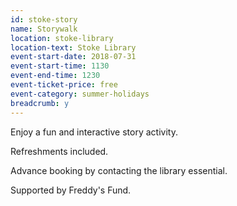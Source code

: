 ```yaml
---
id: stoke-story
name: Storywalk
location: stoke-library
location-text: Stoke Library
event-start-date: 2018-07-31
event-start-time: 1130
event-end-time: 1230
event-ticket-price: free
event-category: summer-holidays
breadcrumb: y
---
```


Enjoy a fun and interactive story activity.

Refreshments included.

Advance booking by contacting the library essential.

Supported by Freddy's Fund.
